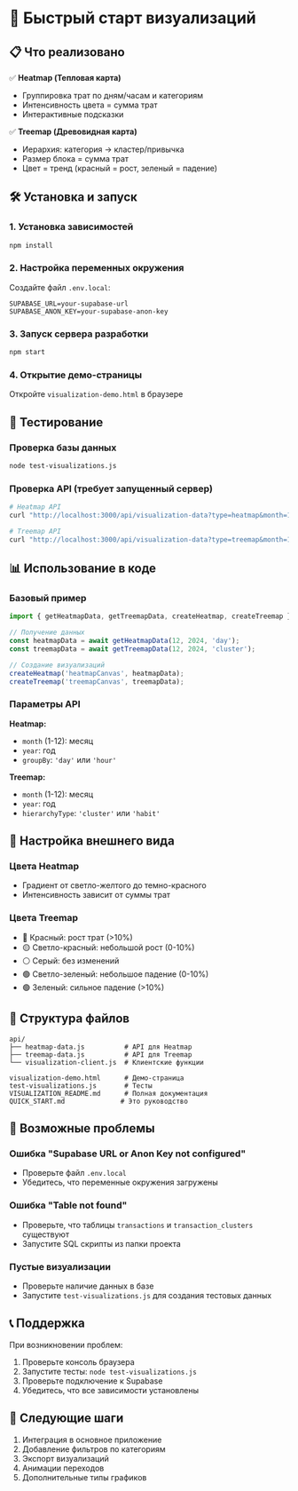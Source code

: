 # 🚀 Быстрый старт визуализаций

## 📋 Что реализовано

✅ **Heatmap (Тепловая карта)**
- Группировка трат по дням/часам и категориям
- Интенсивность цвета = сумма трат
- Интерактивные подсказки

✅ **Treemap (Древовидная карта)**
- Иерархия: категория → кластер/привычка
- Размер блока = сумма трат
- Цвет = тренд (красный = рост, зеленый = падение)

## 🛠️ Установка и запуск

### 1. Установка зависимостей
```bash
npm install
```

### 2. Настройка переменных окружения
Создайте файл `.env.local`:
```env
SUPABASE_URL=your-supabase-url
SUPABASE_ANON_KEY=your-supabase-anon-key
```

### 3. Запуск сервера разработки
```bash
npm start
```

### 4. Открытие демо-страницы
Откройте `visualization-demo.html` в браузере

## 🧪 Тестирование

### Проверка базы данных
```bash
node test-visualizations.js
```

### Проверка API (требует запущенный сервер)
```bash
# Heatmap API
curl "http://localhost:3000/api/visualization-data?type=heatmap&month=12&year=2024&groupBy=day"

# Treemap API
curl "http://localhost:3000/api/visualization-data?type=treemap&month=12&year=2024&hierarchyType=cluster"
```

## 📊 Использование в коде

### Базовый пример
```javascript
import { getHeatmapData, getTreemapData, createHeatmap, createTreemap } from './api/visualization-client.js';

// Получение данных
const heatmapData = await getHeatmapData(12, 2024, 'day');
const treemapData = await getTreemapData(12, 2024, 'cluster');

// Создание визуализаций
createHeatmap('heatmapCanvas', heatmapData);
createTreemap('treemapCanvas', treemapData);
```

### Параметры API

**Heatmap:**
- `month` (1-12): месяц
- `year`: год
- `groupBy`: `'day'` или `'hour'`

**Treemap:**
- `month` (1-12): месяц
- `year`: год
- `hierarchyType`: `'cluster'` или `'habit'`

## 🎨 Настройка внешнего вида

### Цвета Heatmap
- Градиент от светло-желтого до темно-красного
- Интенсивность зависит от суммы трат

### Цвета Treemap
- 🔴 Красный: рост трат (>10%)
- 🟡 Светло-красный: небольшой рост (0-10%)
- ⚪ Серый: без изменений
- 🟢 Светло-зеленый: небольшое падение (0-10%)
- 🟢 Зеленый: сильное падение (>10%)

## 📁 Структура файлов

```
api/
├── heatmap-data.js          # API для Heatmap
├── treemap-data.js          # API для Treemap
└── visualization-client.js  # Клиентские функции

visualization-demo.html      # Демо-страница
test-visualizations.js       # Тесты
VISUALIZATION_README.md      # Полная документация
QUICK_START.md              # Это руководство
```

## 🚨 Возможные проблемы

### Ошибка "Supabase URL or Anon Key not configured"
- Проверьте файл `.env.local`
- Убедитесь, что переменные окружения загружены

### Ошибка "Table not found"
- Проверьте, что таблицы `transactions` и `transaction_clusters` существуют
- Запустите SQL скрипты из папки проекта

### Пустые визуализации
- Проверьте наличие данных в базе
- Запустите `test-visualizations.js` для создания тестовых данных

## 📞 Поддержка

При возникновении проблем:
1. Проверьте консоль браузера
2. Запустите тесты: `node test-visualizations.js`
3. Проверьте подключение к Supabase
4. Убедитесь, что все зависимости установлены

## 🎯 Следующие шаги

1. Интеграция в основное приложение
2. Добавление фильтров по категориям
3. Экспорт визуализаций
4. Анимации переходов
5. Дополнительные типы графиков 